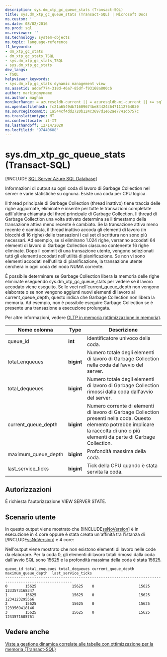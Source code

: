 ```yaml
---
description: sys.dm_xtp_gc_queue_stats (Transact-SQL)
title: sys.dm_xtp_gc_queue_stats (Transact-SQL) | Microsoft Docs
ms.custom: ''
ms.date: 08/02/2016
ms.prod: sql
ms.reviewer: ''
ms.technology: system-objects
ms.topic: language-reference
f1_keywords:
- dm_xtp_gc_stats
- dm_xtp_gc_stats_TSQL
- sys.dm_xtp_gc_stats_TSQL
- sys.dm_xtp_gc_stats
dev_langs:
- TSQL
helpviewer_keywords:
- sys.dm_xtp_gc_stats dynamic management view
ms.assetid: addef774-318d-46a7-85df-f93168a800cb
author: markingmyname
ms.author: maghan
monikerRange: = azuresqldb-current || = azuresqldb-mi-current || >= sql-server-2016 || >= sql-server-linux-2017
ms.openlocfilehash: fc21a6549db71609674be8442436471112764030
ms.sourcegitcommit: 1a544cf4dd2720b124c3697d1e62ae7741db757c
ms.translationtype: MT
ms.contentlocale: it-IT
ms.lasthandoff: 12/14/2020
ms.locfileid: "97440688"
---
```

# <a name="sysdm_xtp_gc_queue_stats-transact-sql"></a>sys.dm_xtp_gc_queue_stats (Transact-SQL)

[!INCLUDE [SQL Server Azure SQL Database](../../includes/applies-to-version/sql-asdb.md)]

  Informazioni di output su ogni coda di lavoro di Garbage Collection nel server e varie statistiche su ognuna. Esiste una coda per CPU logica.  
  
 Il thread principale di Garbage Collection (thread inattivo) tiene traccia delle righe aggiornate, eliminate e inserite per tutte le transazioni completate adll'ultima chiamata del thred principale di Garbage Collection. Il thread di Garbage Collection una volta attivato determina se il timestamp della transazione attiva meno recente è cambiato. Se la transazione attiva meno recente è cambiata, il thread inattivo accoda gli elementi di lavoro (in blocchi di 16 righe) delle transazioni i cui set di scrittura non sono più necessari. Ad esempio, se si eliminano 1.024 righe, verranno accodati 64 elementi di lavoro di Garbage Collection ciascuno contenente 16 righe eliminate.  Dopo il commit di una transazione utente, vengono selezionati tutti gli elementi accodati nell'utilità di pianificazione. Se non vi sono elementi accodati nell'utilità di pianificazione, la transazione utente cercherà in ogni coda del nodo NUMA corrente.  
  
 È possibile determinare se Garbage Collection libera la memoria delle righe eliminate eseguendo sys.dm_xtp_gc_queue_stats per vedere se il lavoro accodato viene eseguito. Se le voci nell'current_queue_depth non vengono elaborate o se non vengono aggiunti nuovi elementi di lavoro al current_queue_depth, questo indica che Garbage Collection non libera la memoria. Ad esempio, non è possibile eseguire Garbage Collection se è presente una transazione a esecuzione prolungata.  
  
 Per altre informazioni, vedere [OLTP in memoria &#40;ottimizzazione in memoria&#41;](../../relational-databases/in-memory-oltp/in-memory-oltp-in-memory-optimization.md).  
  

|Nome colonna|Type|Descrizione|  
|-----------------|----------|-----------------|  
|queue_id|**int**|Identificatore univoco della coda.|  
|total_enqueues|**bigint**|Numero totale degli elementi di lavoro di Garbage Collection nella coda dall'avvio del server.|  
|total_dequeues|**bigint**|Numero totale degli elementi di lavoro di Garbage Collection rimossi dalla coda dall'avvio del server.|  
|current_queue_depth|**bigint**|Numero corrente di elementi di lavoro di Garbage Collection presenti nella coda. Questo elemento potrebbe implicare la raccolta di uno o più elementi da parte di Garbage Collection.|  
|maximum_queue_depth|**bigint**|Profondità massima della coda.|  
|last_service_ticks|**bigint**|Tick della CPU quando è stata servita la coda.|  
  
## <a name="permissions"></a>Autorizzazioni  
 È richiesta l'autorizzazione VIEW SERVER STATE.  
  
## <a name="user-scenario"></a>Scenario utente  
 In questo output viene mostrato che [!INCLUDE[ssNoVersion](../../includes/ssnoversion-md.md)] è in esecuzione in 4 core oppure è stata creata un'affinità tra l'istanza di [!INCLUDE[ssNoVersion](../../includes/ssnoversion-md.md)] e 4 core:  
  
 Nell'output viene mostrato che non esistono elementi di lavoro nelle code da elaborare. Per la coda 0, gli elementi di lavoro totali rimossi dalla coda dall'avvio SQL sono 15625 e la profondità massima della coda è stata 15625.  
  
```  
queue_id total_enqueues total_dequeues current_queue_depth  maximum_queue_depth  last_service_ticks  
----------------------------------------------------------------------------------------------------  
0        15625                15625    0                    15625                1233573168347  
1        15625                15625    0                    15625                1234123295566  
2        15625                15625    0                    15625                1233569418146  
3        15625                15625    0                    15625                1233571605761  
```  
  
## <a name="see-also"></a>Vedere anche  
 [Viste a gestione dinamica correlate alle tabelle con ottimizzazione per la memoria &#40;Transact-SQL&#41;](../../relational-databases/system-dynamic-management-views/memory-optimized-table-dynamic-management-views-transact-sql.md)  
  
  
